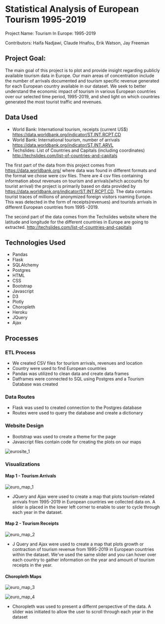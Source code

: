 # Statistical Analysis of European Tourism 1995-2019

Project Name: Tourism In Europe: 1995-2019

Contributors: Haifa Nadjawi, Claude Hnafou, Erik Watson, Jay Freeman

## Project Goal:

The main goal of this project is to plot and provide insight regarding publicly available tourism data in Europe. Our main areas of concentration include the number of arrivals documented and tourism specific revenue generated for each European country available in our dataset. We seek to better understand the economic impact of tourism in various European countries over our selected time period, 1995-2019, and shed light on which countries generated the most tourist traffic and revenues.

## Data Used

- World Bank: International tourism, receipts (current US$) https://data.worldbank.org/indicator/ST.INT.RCPT.CD
- World Bank: International tourism, number of arrivals https://data.worldbank.org/indicator/ST.INT.ARVL
- Techslides: List of Countries and Capitals (including coordinates) http://techslides.com/list-of-countries-and-capitals

The first part of the data from this project comes from https://data.worldbank.org/ where data was found in different formats and the format we chose were csv files. There are 4 csv files containing information about revenues on tourism and arrivals(which accounts for tourist arrival)
the project is primarily based on data provided by https://data.worldbank.org/indicator/ST.INT.RCPT.CD. The data contains tourist traces of millions of anonymized foreign visitors roaming Europe. This was detected in the form of receipts(revenues) and tourists arrivals in different European countries from 1995 -2019.

The second part of the data comes from the Techslides website where the latitude and longitude for the different countries in Europe are going to extracted.
http://techslides.com/list-of-countries-and-capitals

## Technologies Used

- Pandas
- Flask
- SQLAlchemy
- Postgres
- HTML
- CSS
- Bootstrap
- Javascript
- D3
- Plotly
- Choropleth
- Heroku
- JQuery
- Ajax

## Processes

### ETL Process

- We created CSV files for tourism arrivals, revenues and location
- Country were used to find European countries
- Pandas was utilized to clean data and create data frames
- Datframes were connected to SQL using Postgres and a Tourism Database was created

### Data Routes

- Flask was used to created connection to the Postgres database
- Routes were used to query the database and create a dictionary

### Website Design

- Bootstrap was used to create a theme for the page
- Javascript files contain code for creating the plots on our maps

![eurosite_1](https://media.giphy.com/media/77hnj5lZFkppdWrvqS/giphy.gif)

### Visualizations

#### Map 1 - Tourism Arrivals
![euro_map_1](https://media.giphy.com/media/4XUSjIp1ebkwxnvRV3/giphy.gif)

- JQuery and Ajax were used to create a map that plots tourism-related arrivals from 1995-2019 in European countries we collected data on. A slider is placed in the lower left corner to enable to user to cycle through each year in the dataset. 

#### Map 2 - Tourism Receipts
![euro_map_2](https://media.giphy.com/media/3J9LGtrFENusv3m0Hq/giphy.gif)

- J Query and Ajax were used to create a map that plots growth or contraction of tourism revenue from 1995-2019 in European countries within the dataset. We've used the same slider and you can hover over each country to gather information on the year and amount of tourism receipts in the year.

#### Choropleth Maps
![euro_map_3](https://media.giphy.com/media/H5bmCWmT4AwY0QGyMa/giphy.gif)

![euro_map_4](https://media.giphy.com/media/KilWKKuxpqDzvr8mNd/giphy.gif)

- Choropleth was used to present a differnt perspective of the data. A slider was initiated to allow the user to scroll through each year in the dataset
